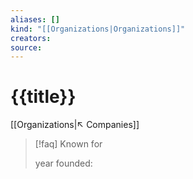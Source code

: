 ```yaml
---
aliases: []
kind: "[[Organizations|Organizations]]"
creators:
source:
---
```

# {{title}}
[[Organizations|↖ Companies]]

> [!faq] Known for
>
>
>
>  year founded:

